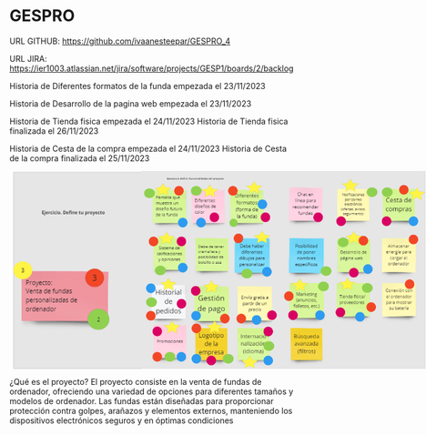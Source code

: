 # GESPRO
URL GITHUB: https://github.com/ivaanesteepar/GESPRO_4

URL JIRA: https://ier1003.atlassian.net/jira/software/projects/GESP1/boards/2/backlog

Historia de Diferentes formatos de la funda empezada el 23/11/2023

Historia de Desarrollo de la pagina web empezada el 23/11/2023

Historia de Tienda fisica empezada el 24/11/2023
Historia de Tienda fisica finalizada el 26/11/2023

Historia de Cesta de la compra empezada el 24/11/2023
Historia de Cesta de la compra finalizada el 25/11/2023

<div style="display:flex; justify-content:space-between;">
    <img src="Captura.PNG" alt="Captura 1" width="260"/>
    <img src="Captura2.PNG" alt="Captura 2" width="500"/>
</div>

¿Qué es el proyecto?
El proyecto consiste en la venta de fundas de ordenador, ofreciendo una variedad de opciones para diferentes tamaños y modelos de ordenador. Las fundas están diseñadas para proporcionar protección contra golpes, arañazos y elementos externos, manteniendo los dispositivos electrónicos seguros y en óptimas condiciones

